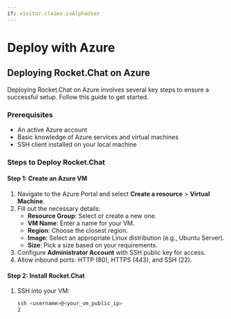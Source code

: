 ```yaml
---
if: visitor.claims.isAlphaUser
---
```


# Deploy with Azure

## Deploying Rocket.Chat on Azure

Deploying Rocket.Chat on Azure involves several key steps to ensure a successful setup. Follow this guide to get started.

### Prerequisites

* An active Azure account
* Basic knowledge of Azure services and virtual machines
* SSH client installed on your local machine

### Steps to Deploy Rocket.Chat

#### Step 1: Create an Azure VM

1. Navigate to the Azure Portal and select **Create a resource** > **Virtual Machine**.
2. Fill out the necessary details:
   * **Resource Group**: Select or create a new one.
   * **VM Name**: Enter a name for your VM.
   * **Region**: Choose the closest region.
   * **Image**: Select an appropriate Linux distribution (e.g., Ubuntu Server).
   * **Size**: Pick a size based on your requirements.
3. Configure **Administrator Account** with SSH public key for access.
4. Allow inbound ports: HTTP (80), HTTPS (443), and SSH (22).

#### Step 2: Install Rocket.Chat

1.  SSH into your VM:

    ```bash
    ssh <username>@<your_vm_public_ip>
    2
    ```
